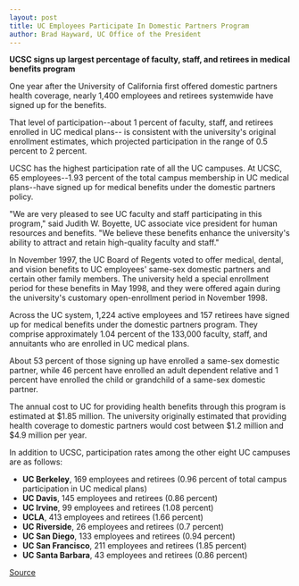 ```yaml
---
layout: post
title: UC Employees Participate In Domestic Partners Program
author: Brad Hayward, UC Office of the President
---
```


**UCSC signs up largest percentage of faculty, staff, and retirees in medical benefits program**

One year after the University of California first offered domestic partners health coverage, nearly 1,400 employees and retirees systemwide have signed up for the benefits.

That level of participation--about 1 percent of faculty, staff, and retirees enrolled in UC medical plans-- is consistent with the university's original enrollment estimates, which projected participation in the range of 0.5 percent to 2 percent.

UCSC has the highest participation rate of all the UC campuses. At UCSC, 65 employees--1.93 percent of the total campus membership in UC medical plans--have signed up for medical benefits under the domestic partners policy.

"We are very pleased to see UC faculty and staff participating in this program," said Judith W. Boyette, UC associate vice president for human resources and benefits. "We believe these benefits enhance the university's ability to attract and retain high-quality faculty and staff."

In November 1997, the UC Board of Regents voted to offer medical, dental, and vision benefits to UC employees' same-sex domestic partners and certain other family members. The university held a special enrollment period for these benefits in May 1998, and they were offered again during the university's customary open-enrollment period in November 1998.

Across the UC system, 1,224 active employees and 157 retirees have signed up for medical benefits under the domestic partners program. They comprise approximately 1.04 percent of the 133,000 faculty, staff, and annuitants who are enrolled in UC medical plans.

About 53 percent of those signing up have enrolled a same-sex domestic partner, while 46 percent have enrolled an adult dependent relative and 1 percent have enrolled the child or grandchild of a same-sex domestic partner.

The annual cost to UC for providing health benefits through this program is estimated at $1.85 million. The university originally estimated that providing health coverage to domestic partners would cost between $1.2 million and $4.9 million per year.

In addition to UCSC, participation rates among the other eight UC campuses are as follows:
* **UC Berkeley**, 169 employees and retirees (0.96 percent of total campus participation in UC medical plans)
* **UC Davis**, 145 employees and retirees (0.86 percent)
* **UC Irvine**, 99 employees and retirees (1.08 percent)
* **UCLA**, 413 employees and retirees (1.66 percent)
* **UC Riverside**, 26 employees and retirees (0.7 percent)
* **UC San Diego**, 133 employees and retirees (0.94 percent)
* **UC San Francisco**, 211 employees and retirees (1.85 percent)
* **UC Santa Barbara**, 43 employees and retirees (0.86 percent)

[Source](http://www1.ucsc.edu/oncampus/currents/98-99/06-07/ucop.domestic.htm "Permalink to UC participation in domestic partners program; 06-07-99")
